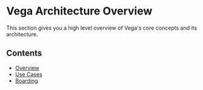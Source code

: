 # Vega Architecture Overview

This section gives you a high level overview of Vega's core concepts and its architecture.

## Contents
* [Overview](overview.md)
* [Use Cases](usecases.md)
* [Boarding](boarding.md)